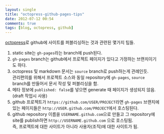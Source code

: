 ```yaml
---
layout: single
title: "octopress-github-pages-tips"
date: 2012-07-12 00:54
comments: true
tags: [blog, octopress, github]
---
```


[octopress]로 github에 사이트를 퍼블리싱하는 것과 관련된 몇가지 팁들.

1. static site는 `gh-pages`라는 branch에 push된다.
2. `gh-pages` branch는 github에서 프로젝트 페이지가 있다고 가정하는 브랜치이기도 하다.
3. octopress 및 markdown 문서는 `source` branch로 push하는게 관례인듯. <br/>
	관리편의를 위해서 프로젝트 소스와 동일 repository에
	`gh-pages`, `source` branch를 만들어서 문서 작성 및 퍼블리싱을 함.
4. 메타 정보에 `published: false`를 넣으면 generate 때 페이지가 생성되지 않음.
	(draft 작업시 사용)
5. github 프로젝트가 `https://github.com/USER/PROJECT`라면 `gh-pages` 브랜치에 있는 페이지들은
	`http://USER.github.com/PROJECT`에서 호스팅된다.
6. github repository 이름을 `USERNAME.github.com`으로 만들고 그 repository에 site를 publish하면
	`http://USERNAME.github.com` 으로 호스팅됨. <br/>
	즉, 프로젝트에 대한 사이트가 아니라 사용자(조직)에 대한 사이트가 됨.

[octopress]: http://octopress.com
